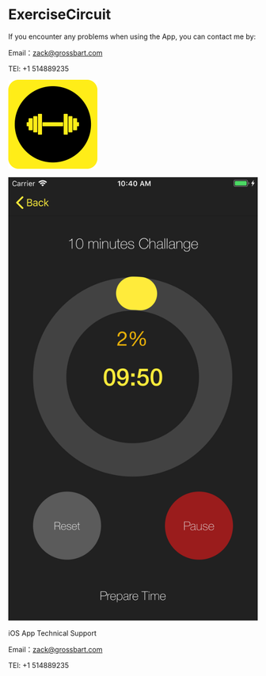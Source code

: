 # ExerciseCircuit

If you encounter any problems when using the App, you can contact me by:

Email：zack@grossbart.com

TEl: +1 514889235



![image](https://github.com/ARCKing/ExerciseCircuit/blob/master/icon-60%403x.png)




![image](https://github.com/ARCKing/ExerciseCircuit/blob/master/Simulator%20Screen%20Shot%20-%20iPhone%208%20Plus%20-%202018-12-21%20at%2010.40.08.png)



iOS App Technical Support

Email：zack@grossbart.com

TEl: +1 514889235
